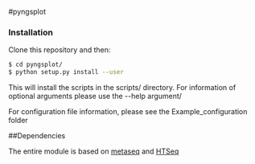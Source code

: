 #pyngsplot

### Installation

Clone this repository and then:

```bash
$ cd pyngsplot/
$ python setup.py install --user
```

This will install the scripts in the scripts/ directory. For information of optional arguments please use the --help argument/

For configuration file information, please see the Example_configuration folder

##Dependencies

The entire module is based on [metaseq](https://github.com/daler/metaseq) and [HTSeq](http://www-huber.embl.de/users/anders/HTSeq/doc/overview.html)
